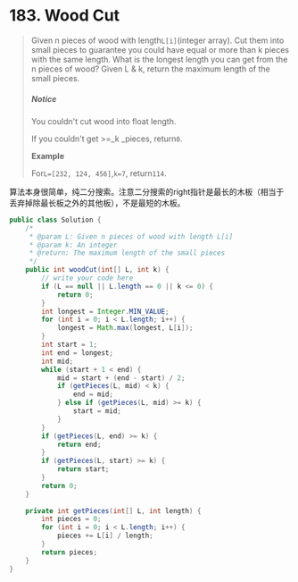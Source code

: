 # 183. Wood Cut

> Given n pieces of wood with length`L[i]`\(integer array\). Cut them into small pieces to guarantee you could have equal or more than k pieces with the same length. What is the longest length you can get from the n pieces of wood? Given L & k, return the maximum length of the small pieces.
>
> ##### Notice
>
> You couldn't cut wood into float length.
>
> If you couldn't get &gt;=_k _pieces, return`0`.
>
> **Example**
>
> For`L=[232, 124, 456]`,`k=7`, return`114`.

算法本身很简单，纯二分搜索。注意二分搜索的right指针是最长的木板（相当于丢弃掉除最长板之外的其他板），不是最短的木板。

```java
public class Solution {
    /*
     * @param L: Given n pieces of wood with length L[i]
     * @param k: An integer
     * @return: The maximum length of the small pieces
     */
    public int woodCut(int[] L, int k) {
        // write your code here
        if (L == null || L.length == 0 || k <= 0) {
            return 0;
        }
        int longest = Integer.MIN_VALUE;
        for (int i = 0; i < L.length; i++) {
            longest = Math.max(longest, L[i]);
        }
        int start = 1;
        int end = longest;
        int mid;
        while (start + 1 < end) {
            mid = start + (end - start) / 2;
            if (getPieces(L, mid) < k) {
                end = mid;
            } else if (getPieces(L, mid) >= k) {
                start = mid;
            } 
        }
        if (getPieces(L, end) >= k) {
            return end;
        }
        if (getPieces(L, start) >= k) {
            return start;
        }
        return 0;
    }
    
    private int getPieces(int[] L, int length) {
        int pieces = 0;
        for (int i = 0; i < L.length; i++) {
            pieces += L[i] / length;
        }
        return pieces;
    }
}
```



